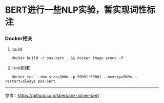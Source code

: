 BERT进行一些NLP实验，暂实现词性标注
=====================

### Docker相关
   1.   build

       docker build -t pos-bert . && docker image prune -f

   2.   run(新建)

       docker run --shm-size=300m -p 50001:50001 --memory=500m --restart=always pos-bert


-------------------------------------------
参考：<https://github.com/sberbank-ai/ner-bert>